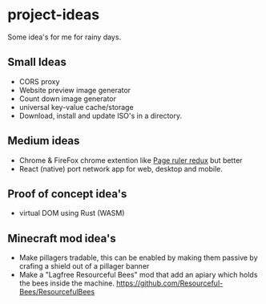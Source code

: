 # project-ideas
Some idea's for me for rainy days.

## Small Ideas

- CORS proxy
- Website preview image generator
- Count down image generator
- universal key-value cache/storage
- Download, install and update ISO's in a directory.

## Medium ideas

- Chrome & FireFox chrome extention like [Page ruler redux](https://chrome.google.com/webstore/detail/page-ruler-redux/giejhjebcalaheckengmchjekofhhmal) but better
- React (native) port network app for web, desktop and mobile.

## Proof of concept idea's

- virtual DOM using Rust (WASM)

## Minecraft mod idea's

- Make pillagers tradable, this can be enabled by making them passive by crafing a shield out of a pillager banner
- Make a "Lagfree Resourceful Bees" mod that add an apiary which holds the bees inside the machine. https://github.com/Resourceful-Bees/ResourcefulBees
